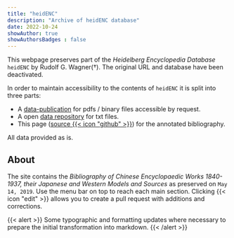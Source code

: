 ```yaml
---
title: "heidENC"
description: "Archive of heidENC database"
date: 2022-10-24
showAuthor: true
showAuthorsBadges : false
---
```


This webpage preserves part of the *Heidelberg Encyclopedia Database*  `heidENC` by Rudolf G. Wagner(†). The original URL and database have been deactivated.

In order to maintain accessibility to the contents of `heidENC` it is split into three parts:

- A [data-publication](https://heidata.uni-heidelberg.de) for pdfs / binary files accessible by request.
- A open [data repository](https://github.com/hcts-hra/heidenc-txt) for txt files.
- This page \([source {{< icon "github" >}}](https://github.com/hcts-hra/heidenc)\) for the annotated bibliography.

All data provided as is.

## About

The site contains the *Bibliography of Chinese Encyclopaedic Works 1840-1937, their Japanese and Western Models and Sources* as preserved on `May 14, 2019`. Use the menu bar on top to reach each main section. Clicking {{< icon "edit" >}} allows you to create a pull request with additions and corrections.

{{< alert >}}
Some typographic and formatting updates where necessary to prepare the initial transformation into markdown.
{{< /alert >}}
